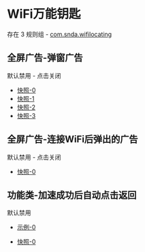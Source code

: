 # WiFi万能钥匙

存在 3 规则组 - [com.snda.wifilocating](/src/apps/com.snda.wifilocating.ts)

## 全屏广告-弹窗广告

默认禁用 - 点击关闭

- [快照-0](https://i.gkd.li/i/14032794)
- [快照-1](https://i.gkd.li/i/14256643)
- [快照-2](https://i.gkd.li/i/14927523)
- [快照-3](https://i.gkd.li/i/14964913)

## 全屏广告-连接WiFi后弹出的广告

默认禁用 - 点击关闭

- [快照-0](https://i.gkd.li/i/14622506)

## 功能类-加速成功后自动点击返回

默认禁用

- [示例-0](https://m.gkd.li/57941037/90a4d16d-b39b-4068-882b-d22acca2b632)

- [快照-0](https://i.gkd.li/i/14811531)
